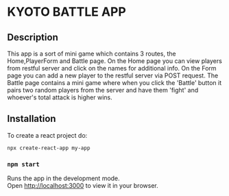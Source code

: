 # KYOTO BATTLE APP

## Description
This app is a sort of mini game which contains 3 routes, the Home,PlayerForm and Battle page.
On the Home page you can view players from restful server and click on the names for additional info.
On the Form page you can add a new player to the restful server via POST request. 
The Battle page contains a mini game where when you click the 'Battle' button it pairs two random players from
the server and have them 'fight' and whoever's total attack is higher wins.

## Installation
 To create a react project do:
 ```
 npx create-react-app my-app
```


### `npm start`

Runs the app in the development mode.\
Open [http://localhost:3000](http://localhost:3000) to view it in your browser.



